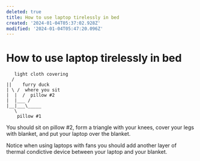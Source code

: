 ```yaml
---
deleted: true
title: How to use laptop tirelessly in bed
created: '2024-01-04T05:37:02.928Z'
modified: '2024-01-04T05:47:20.096Z'
---
```


# How to use laptop tirelessly in bed

```
   light cloth covering
  /
||    furry duck
| \ /  where you sit 
|  |  /  pillow #2
|  |___ / 
|__|___\_____
   \
    pillow #1
```

You should sit on pillow #2, form a triangle with your knees, cover your legs with blanket, and put your laptop over the blanket.

Notice when using laptops with fans you should add another layer of thermal condictive device between your laptop and your blanket.
